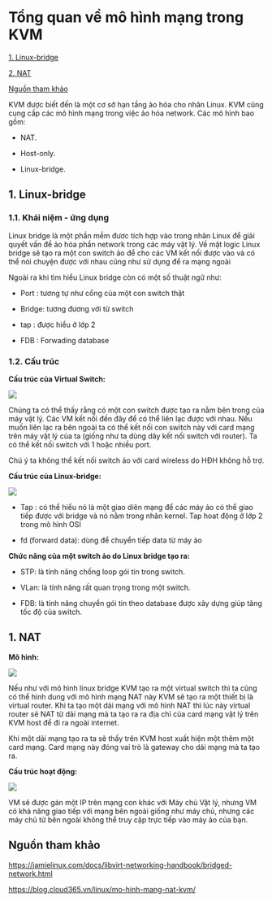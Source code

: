 # Tổng quan về mô hình mạng trong KVM

[1. Linux-bridge](#bridge)

[2. NAT](#nat)

[Nguồn tham khảo](#tham-khao)

KVM được biết đến là một cơ sở hạn tầng ảo hóa cho nhân Linux. KVM cũng cung cấp các mô hình mạng trong việc ảo hóa network. Các mô hình bao gồm:

- NAT.

- Host-only.

- Linux-bridge.

## <a name ="bridge"> </a> 1. Linux-bridge

### 1.1. Khái niệm - ứng dụng

Linux bridge là một phần mềm đươc tích hợp vào trong nhân Linux để giải quyết vấn đề ảo hóa phần network trong các máy vật lý. Về mặt logic Linux bridge sẽ tạo ra một con switch ảo để cho các VM kết nối được vào và có thể nói chuyện được với nhau cũng như sử dụng để ra mạng ngoài

Ngoài ra khi tìm hiểu Linux bridge còn có một số thuật ngữ như:

- Port : tương tự như cổng của một con switch thật

- Bridge: tương đương với từ switch

- tap : được hiểu ở lớp 2

- FDB : Forwading database

### 1.2. Cấu trúc

**Cấu trúc của Virtual Switch:**

<img src="https://imgur.com/Sqg4lqk.png">

Chúng ta có thể thấy rằng có một con switch được tạo ra nằm bên trong của máy vật lý. Các VM kết nối đến đây để có thể liên lạc được với nhau. Nếu muốn liên lạc ra bên ngoài ta có thể kết nối con switch này với card mạng trên máy vật lý của ta (giống như ta dùng dây kết nối switch với router). Ta có thể kết nối switch với 1 hoặc nhiều port.

Chú ý ta không thể kết nối switch ảo với card wireless do HĐH không hỗ trợ.

**Cấu trúc của Linux-bridge:**

<img src="https://imgur.com/FUSVibY.png">

- Tap : có thể hiểu nó là một giao diên mạng để các máy ảo có thể giao tiếp được với bridge và nó nằm trong nhân kernel. Tap hoat động ở lớp 2 trong mô hình OSI

- fd (forward data): dùng để chuyển tiếp data từ máy ảo

**Chức năng của một switch ảo do Linux bridge tạo ra:**

- STP: là tính năng chống loop gói tin trong switch.

- VLan: là tính năng rất quan trọng trong một switch.

- FDB: là tính năng chuyển gói tin theo database được xây dựng giúp tăng tốc độ của switch.

## <a name ="nat"> </a> 1. NAT

**Mô hình:**

<img src="https://imgur.com/KDLI9qv.png">

Nếu như với mô hình linux bridge KVM tạo ra một virtual switch thì ta cũng có thể hình dung với mô hình mạng NAT này KVM sẽ tạo ra một thiết bị là virtual router. Khi ta tạo một dải mạng với mô hình NAT thì lúc này virtual router sẽ NAT từ dải mạng mà ta tạo ra ra địa chỉ của card mạng vật lý trên KVM host để đi ra ngoài internet.

Khi một dải mạng tạo ra ta sẽ thấy trên KVM host xuất hiện một thêm một card mạng. Card mạng này đóng vai trò là gateway cho dải mạng mà ta tạo ra.

**Cấu trúc hoạt động:**

<img src="https://imgur.com/LcyE3ax.png">

VM sẽ được gán một IP trên mạng con khác với Máy chủ Vật lý, nhưng VM có khả năng giao tiếp với mạng bên ngoài giống như máy chủ, nhưng các máy chủ từ bên ngoài không thể truy cập trực tiếp vào máy ảo của bạn.

## <a name ="tham-khao"> </a> Nguồn tham khảo

https://jamielinux.com/docs/libvirt-networking-handbook/bridged-network.html

https://blog.cloud365.vn/linux/mo-hinh-mang-nat-kvm/
